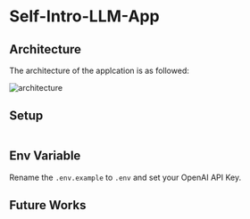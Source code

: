 # Self-Intro-LLM-App

## Architecture

The architecture of the applcation is as followed:

![architecture](./assets/)

## Setup

```docker

```

## Env Variable

Rename the `.env.example` to `.env` and set your OpenAI API Key.

## Future Works